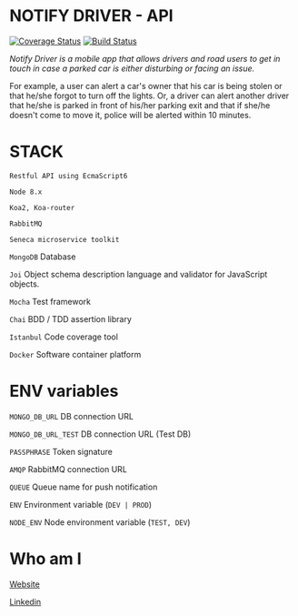 
# NOTIFY DRIVER - API
[![Coverage Status](https://coveralls.io/repos/github/fkanout/PushNotification-API/badge.svg?branch=master)](https://coveralls.io/github/fkanout/PushNotification-API?branch=master)
[![Build Status](https://travis-ci.org/fkanout/NotifyDrive-API.svg?branch=master)](https://travis-ci.org/fkanout/NotifyDrive-API)

*Notify Driver is a mobile app that allows drivers and road users to get in touch in case a parked car is either disturbing or facing an issue.*

For example, a user can alert a car's owner that his car is being stolen or that he/she forgot to turn off the lights. Or, a driver can alert another driver that he/she is parked in front of his/her parking exit and that if she/he doesn't come to move it, police will be alerted within 10 minutes.


# STACK 

`Restful API using EcmaScript6`

`Node 8.x` 

`Koa2, Koa-router`

`RabbitMQ`

`Seneca microservice toolkit`

`MongoDB` Database

`Joi` Object schema description language and validator for JavaScript objects.

`Mocha` Test framework

`Chai` BDD / TDD assertion library

`Istanbul` Code coverage tool

`Docker` Software container platform

# ENV variables

`MONGO_DB_URL` DB connection URL

`MONGO_DB_URL_TEST` DB connection URL (Test DB)

`PASSPHRASE` Token signature

`AMQP` RabbitMQ connection URL

`QUEUE` Queue name for push notification

`ENV` Environment variable (`DEV | PROD`)

`NODE_ENV` Node environment variable (`TEST, DEV`)


# Who am I

[Website](https://www.kanout.com)

[Linkedin](https://www.linkedin.com/in/faisalkanout/)

